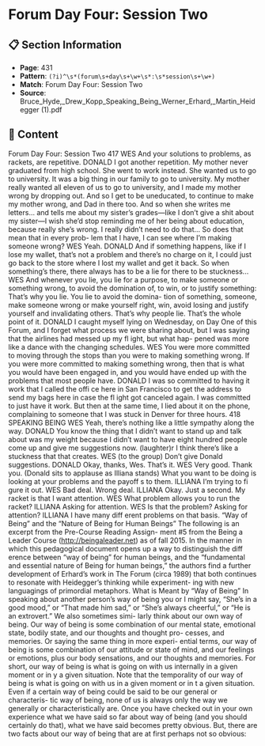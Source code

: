 # Forum Day Four: Session Two

## 📋 Section Information

- **Page**: 431
- **Pattern**: `(?i)^\s*(forum\s+day\s+\w+\s*:\s*session\s+\w+)`
- **Match**: Forum Day Four: Session Two
- **Source**: Bruce_Hyde,_Drew_Kopp_Speaking_Being_Werner_Erhard,_Martin_Heidegger (1).pdf

## 📄 Content

Forum Day Four: Session Two
417
WES
And your solutions to problems, as rackets, are repetitive.
DONALD
I got another repetition. My mother never graduated from high school. She went to work
instead. She wanted us to go to university. It was a big thing in our family to go to university.
My mother really wanted all eleven of us to go to university, and I made my mother wrong by
dropping out. And so I get to be uneducated, to continue to make my mother wrong, and Dad
in there too. And so when she writes me letters... and tells me about my sister’s grades—like I
don’t give a shit about my sister—I wish she’d stop reminding me of her being about education,
because really she’s wrong. I really didn’t need to do that... So does that mean that in every prob-
lem that I have, I can see where I’m making someone wrong?
WES
Yeah.
DONALD
And if something happens, like if I lose my wallet, that’s not a problem and there’s no charge on
it, I could just go back to the store where I lost my wallet and get it back. So when something’s
there, there always has to be a lie for there to be stuckness...
WES
And whenever you lie, you lie for a purpose, to make someone or something wrong, to avoid the
domination of, to win, or to justify something: That’s why you lie. You lie to avoid the domina-
tion of something, someone, make someone wrong or make yourself right, win, avoid losing
and justify yourself and invalidating others. That’s why people lie. That’s the whole point of it.
DONALD
I caught myself lying on Wednesday, on Day One of this Forum, and I forget what process we
were sharing about, but I was saying that the airlines had messed up my fl ight, but what hap-
pened was more like a dance with the changing schedules.
WES
You were more committed to moving through the stops than you were to making something
wrong. If you were more committed to making something wrong, then that is what you would
have been engaged in, and you would have ended up with the problems that most people have.
DONALD
I was so committed to having it work that I called the offi  ce here in San Francisco to get the
address to send my bags here in case the fl ight got canceled again. I was committed to just have
it work. But then at the same time, I lied about it on the phone, complaining to someone that I
was stuck in Denver for three hours.
418
SPEAKING BEING
WES
Yeah, there’s nothing like a little sympathy along the way.
DONALD
You know the thing that I didn’t want to stand up and talk about was my weight because I
didn’t want to have eight hundred people come up and give me suggestions now.
(laughter)r
I think there’s like a stuckness that that creates.
WES (to the group)
Don’t give Donald suggestions.
DONALD
Okay, thanks, Wes. That’s it.
WES
Very good. Thank you.
(Donald sits to applause as Illiana stands)
What you want to be doing is looking at your problems and the payoff s to them.
ILLIANA
I’m trying to fi gure it out.
WES
Bad deal. Wrong deal.
ILLIANA
Okay. Just a second. My racket is that I want attention.
WES
What problem allows you to run the racket?
ILLIANA
Asking for attention.
WES
Is that the problem? Asking for attention?
ILLIANA
I have many diff erent problems on that basis.
“Way of Being” and the “Nature of Being for
Human Beings”
The following is an excerpt from the Pre-Course Reading Assign-
ment #5 from the Being a Leader Course (http://beingaleader.net)
as of fall 2015. In the manner in which this pedagogical document
opens up a way to distinguish the diff erence between “way of
being” for human beings, and the “fundamental and essential
nature of Being for human beings,” the authors find a further
development of Erhard’s work in The Forum (circa 1989) that both
continues to resonate with Heidegger’s thinking while experiment-
ing with new languagings of primordial metaphors.
What is Meant by “Way of Being”
In speaking about another person’s way of being you or I might
say, “She’s in a good mood,” or “That made him sad,” or “She’s
always cheerful,” or “He is an extrovert.”  We also sometimes simi-
larly think about our own way of being.
Our way of being is some combination of our mental state,
emotional state, bodily state, and our thoughts and thought pro-
cesses, and memories.  Or saying the same thing in more experi-
ential terms, our way of being is some combination of our attitude
or state of mind, and our feelings or emotions, plus our body
sensations, and our thoughts and memories.  For short, our way of
being is what is going on with us internally in a given moment or in
y
a given situation.
Note that the temporality of our way of being is what is going
on with us in a given moment or in
t
a given situation.  Even if a
certain way of being could be said to be our general or characteris-
tic way of being, none of us is always only the way we generally or
characteristically are.
Once you have checked out in your own experience what we
have said so far about way of being (and you should certainly do
that), what we have said becomes pretty obvious.  But, there are
two facts about our way of being that are at first perhaps not so
obvious: